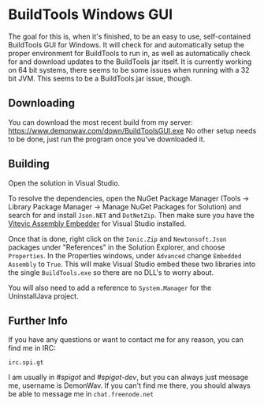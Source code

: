 BuildTools Windows GUI
======================

The goal for this is, when it's finished, to be an easy to use, self-contained BuildTools GUI for Windows. It will
check for and automatically setup the proper environment for BuildTools to run in, as well as automatically check for
and download updates to the BuildTools jar itself. It is currently working on 64 bit systems, there seems to be some
issues when running with a 32 bit JVM. This seems to be a BuildTools.jar issue, though.

Downloading
-----------

You can download the most recent build from my server: https://www.demonwav.com/down/BuildToolsGUI.exe
No other setup needs to be done, just run the program once you've downloaded it.

Building
--------

Open the solution in Visual Studio.

To resolve the dependencies, open the NuGet Package Manager (Tools -> Library Package Manager -> Manage NuGet Packages
for Solution) and search for and install `Json.NET` and `DotNetZip`. Then make sure you have the [Vitevic Assembly
Embedder](https://visualstudiogallery.msdn.microsoft.com/a7196a81-67fc-4a26-a88a-b68ef31c2266) for Visual Studio
installed.

Once that is done, right click on the `Ionic.Zip` and `Newtonsoft.Json` packages under "References" in the Solution
Explorer, and choose `Properties`. In the Properties windows, under `Advanced` change `Embedded Assembly` to `True`.
This will make Visual Studio embed these two libraries into the single `BuildTools.exe` so there are no DLL's to worry
about.

You will also need to add a reference to `System.Manager` for the UninstallJava project.

Further Info
------------

If you have any
questions or want to contact me for any reason, you can find me in IRC:

`irc.spi.gt`

I am usually in *#spigot* and *#spigot-dev*, but you can always just message me, username is DemonWav.
If you can't  find me there, you should always be able to message me in `chat.freenode.net`
